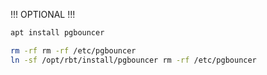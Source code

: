 !!! OPTIONAL !!!

```bash
apt install pgbouncer
```

```bash
rm -rf rm -rf /etc/pgbouncer
ln -sf /opt/rbt/install/pgbouncer rm -rf /etc/pgbouncer
```